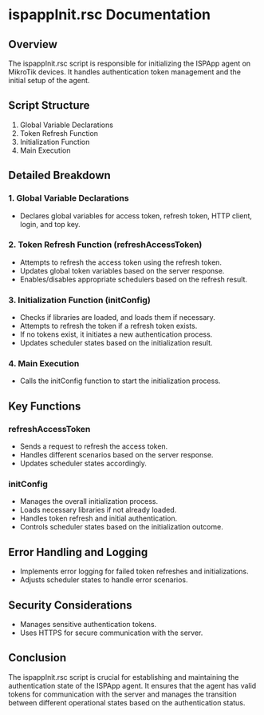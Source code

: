 # ispappInit.rsc Documentation

## Overview
The ispappInit.rsc script is responsible for initializing the ISPApp agent on MikroTik devices. It handles authentication token management and the initial setup of the agent.

## Script Structure

1. Global Variable Declarations
2. Token Refresh Function
3. Initialization Function
4. Main Execution

## Detailed Breakdown

### 1. Global Variable Declarations
- Declares global variables for access token, refresh token, HTTP client, login, and top key.

### 2. Token Refresh Function (refreshAccessToken)
- Attempts to refresh the access token using the refresh token.
- Updates global token variables based on the server response.
- Enables/disables appropriate schedulers based on the refresh result.

### 3. Initialization Function (initConfig)
- Checks if libraries are loaded, and loads them if necessary.
- Attempts to refresh the token if a refresh token exists.
- If no tokens exist, it initiates a new authentication process.
- Updates scheduler states based on the initialization result.

### 4. Main Execution
- Calls the initConfig function to start the initialization process.

## Key Functions

### refreshAccessToken
- Sends a request to refresh the access token.
- Handles different scenarios based on the server response.
- Updates scheduler states accordingly.

### initConfig
- Manages the overall initialization process.
- Loads necessary libraries if not already loaded.
- Handles token refresh and initial authentication.
- Controls scheduler states based on the initialization outcome.

## Error Handling and Logging
- Implements error logging for failed token refreshes and initializations.
- Adjusts scheduler states to handle error scenarios.

## Security Considerations
- Manages sensitive authentication tokens.
- Uses HTTPS for secure communication with the server.

## Conclusion
The ispappInit.rsc script is crucial for establishing and maintaining the authentication state of the ISPApp agent. It ensures that the agent has valid tokens for communication with the server and manages the transition between different operational states based on the authentication status.
